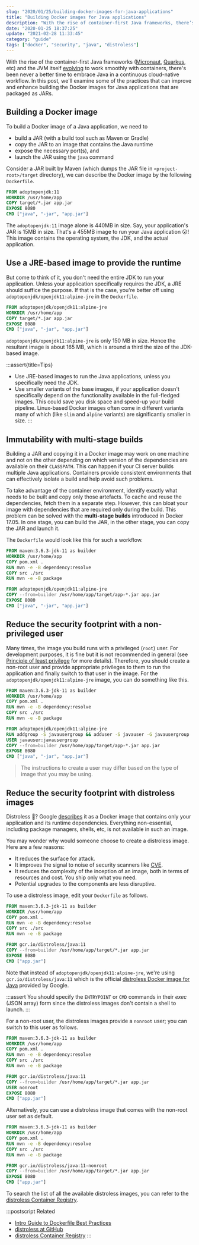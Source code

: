 ```yaml
---
slug: "2020/01/25/building-docker-images-for-java-applications"
title: "Building Docker images for Java applications"
description: "With the rise of container-first Java frameworks, there’s never been a better time to embrace Java in a continuous cloud-native workflow. Learn how to improve and enhance building the Docker images for Java applications that are packaged as JARs."
date: "2020-01-25 18:37:25"
update: "2021-02-28 11:33:45"
category: "guide"
tags: ["docker", "security", "java", "distroless"]
---
```


With the rise of the container-first Java frameworks ([Micronaut](https://micronaut.io/), [Quarkus](https://quarkus.io/), etc) and the JVM itself [evolving](https://blogs.oracle.com/java-platform-group/java-se-support-for-docker-cpu-and-memory-limits) to work smoothly with containers, there's been never a better time to embrace Java in a continuous cloud-native workflow. In this post, we'll examine some of the practices that can improve and enhance building the Docker images for Java applications that are packaged as JARs.

## Building a Docker image

To build a Docker image of a Java application, we need to
- build a JAR (with a build tool such as Maven or Gradle)
- copy the JAR to an image that contains the Java runtime
- expose the necessary port(s), and
- launch the JAR using the `java` command

Consider a JAR built by Maven (which dumps the JAR file in `<project-root>/target` directory), we can describe the Docker image by the following `Dockerfile`.

```dockerfile
FROM adoptopenjdk:11
WORKDIR /usr/home/app
COPY target/*.jar app.jar
EXPOSE 8080
CMD ["java", "-jar", "app.jar"]
```

The `adoptopenjdk:11` image alone is 440MB in size. Say, your application's JAR is 15MB in size. That's a 455MB image to run your Java application 😮! This image contains the operating system, the JDK, and the actual application.

## Use a JRE-based image to provide the runtime

But come to think of it, you don't need the entire JDK to run your application. Unless your application specifically requires the JDK, a JRE should suffice the purpose. If that is the case, you're better off using `adoptopenjdk/openjdk11:alpine-jre` in the `Dockerfile`.

```dockerfile {1}
FROM adoptopenjdk/openjdk11:alpine-jre
WORKDIR /usr/home/app
COPY target/*.jar app.jar
EXPOSE 8080
CMD ["java", "-jar", "app.jar"]
```

`adoptopenjdk/openjdk11:alpine-jre` is only 150 MB in size. Hence the resultant image is about 165 MB, which is around a third the size of the JDK-based image.

:::assert{title=Tips}
- Use JRE-based images to run the Java applications, unless you specifically need the JDK.
- Use smaller variants of the base images, if your application doesn't specifically depend on the functionality available in the full-fledged images. This could save you disk space and speed-up your build pipeline. Linux-based Docker images often come in different variants many of which (like `slim` and `alpine` variants) are significantly smaller in size.
:::

## Immutability with multi-stage builds

Building a JAR and copying it in a Docker image may work on one machine and not on the other depending on which version of the dependencies are available on their `CLASSPATH`. This can happen if your CI server builds multiple Java applications. Containers provide consistent environments that can effectively isolate a build and help avoid such problems.

To take advantage of the container environment, identify exactly what needs to be built and copy only those artefacts. To cache and reuse the dependencies, fetch them in a separate step. However, this can bloat your image with dependencies that are required only during the build. This problem can be solved with the **multi-stage builds** introduced in Docker 17.05. In one stage, you can build the JAR, in the other stage, you can copy the JAR and launch it. 

The `Dockerfile` would look like this for such a workflow.

```dockerfile
FROM maven:3.6.3-jdk-11 as builder
WORKDIR /usr/home/app
COPY pom.xml .
RUN mvn -e -B dependency:resolve
COPY src ./src
RUN mvn -e -B package

FROM adoptopenjdk/openjdk11:alpine-jre
COPY --from=builder /usr/home/app/target/app-*.jar app.jar
EXPOSE 8080
CMD ["java", "-jar", "app.jar"]
```

## Reduce the security footprint with a non-privileged user

Many times, the image you build runs with a privileged (`root`) user. For development purposes, it is fine but it is not recommended in general (see [Principle of least privilege](https://en.wikipedia.org/wiki/Principle_of_least_privilege) for more details). Therefore, you should create a non-root user and provide appropriate privileges to them to run the application and finally switch to that user in the image. For the `adoptopenjdk/openjdk11:alpine-jre` image, you can do something like this.

```dockerfile {9-10}
FROM maven:3.6.3-jdk-11 as builder
WORKDIR /usr/home/app
COPY pom.xml .
RUN mvn -e -B dependency:resolve
COPY src ./src
RUN mvn -e -B package

FROM adoptopenjdk/openjdk11:alpine-jre
RUN addgroup -S javausergroup && adduser -S javauser -G javausergroup
USER javauser:javausergroup
COPY --from=builder /usr/home/app/target/app-*.jar app.jar
EXPOSE 8080
CMD ["java", "-jar", "app.jar"]
```

> The instructions to create a user may differ based on the type of image that you may be using.

## Reduce the security footprint with distroless images

Distroless 🤔? Google [describes](https://github.com/GoogleContainerTools/distroless#distroless-docker-images) it as a Docker image that contains only your application and its runtime dependencies. Everything non-essential, including package managers, shells, etc, is not available in such an image.

You may wonder why would someone choose to create a distroless image. Here are a few reasons:
- It reduces the surface for attack. 
- It improves the signal to noise of security scanners like [CVE](https://cve.mitre.org/).
- It reduces the complexity of the inception of an image, both in terms of resources and cost. You ship only what you need.
- Potential upgrades to the components are less disruptive.

To use a distroless image, edit your `Dockerfile` as follows.

```dockerfile {8}
FROM maven:3.6.3-jdk-11 as builder
WORKDIR /usr/home/app
COPY pom.xml .
RUN mvn -e -B dependency:resolve
COPY src ./src
RUN mvn -e -B package

FROM gcr.io/distroless/java:11
COPY --from=builder /usr/home/app/target/*.jar app.jar
EXPOSE 8080
CMD ["app.jar"]
```

Note that instead of `adoptopenjdk/openjdk11:alpine-jre`, we're using `gcr.io/distroless/java:11` which is the official [distroless Docker image for Java](https://console.cloud.google.com/gcr/images/distroless/GLOBAL/java) provided by Google.

:::assert
You should specify the `ENTRYPOINT` or `CMD` commands in their *exec* (JSON array) form since the distroless images don't contain a shell to launch.
:::

For a non-root user, the distroless images provide a `nonroot` user; you can switch to this user as follows.

```dockerfile {10}
FROM maven:3.6.3-jdk-11 as builder
WORKDIR /usr/home/app
COPY pom.xml .
RUN mvn -e -B dependency:resolve
COPY src ./src
RUN mvn -e -B package

FROM gcr.io/distroless/java:11
COPY --from=builder /usr/home/app/target/*.jar app.jar
USER nonroot
EXPOSE 8080
CMD ["app.jar"]
```

Alternatively, you can use a distroless image that comes with the non-root user set as default.

```dockerfile {8}
FROM maven:3.6.3-jdk-11 as builder
WORKDIR /usr/home/app
COPY pom.xml .
RUN mvn -e -B dependency:resolve
COPY src ./src
RUN mvn -e -B package

FROM gcr.io/distroless/java:11-nonroot
COPY --from=builder /usr/home/app/target/*.jar app.jar
EXPOSE 8080
CMD ["app.jar"]
```

To search the list of all the available distroless images, you can refer to the [distroless Container Registry](https://console.cloud.google.com/gcr/images/distroless).

:::postscript
Related
- [Intro Guide to Dockerfile Best Practices](https://www.docker.com/blog/intro-guide-to-dockerfile-best-practices/)
- [distroless at GitHub](https://github.com/GoogleContainerTools/distroless)
- [distroless Container Registry](https://console.cloud.google.com/gcr/images/distroless)
:::

